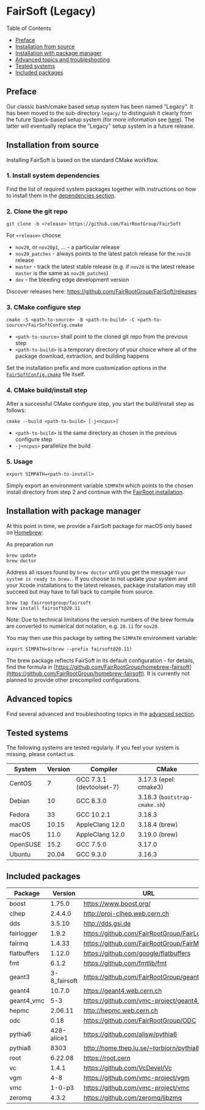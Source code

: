 # FairSoft (Legacy)

Table of Contents
* [Preface](#preface)
* [Installation from source](#installation-from-source)
* [Installation with package manager](#installation-with-package-manager)
* [Advanced topics and troubleshooting](#advanced-topics-and-troubleshooting)
* [Tested systems](#tested-systems)
* [Included packages](#included-packages)

## Preface

Our classic bash/cmake based setup system
has been named "Legacy". It has been moved to the
sub-directory `legacy/` to distinguish it clearly
from the future Spack-based setup system
(for more information see [here](../docs/README.md)).
The latter will eventually replace the "Legacy" setup system
in a future release.

## Installation from source

Installing FairSoft is based on the standard CMake workflow.

### 1. Install system dependencies

Find the list of required system packages together with instructions
on how to install them in the [dependencies section](dependencies.md).

### 2. Clone the git repo

```
git clone -b <release> https://github.com/FairRootGroup/FairSoft
```

For `<release>` choose
* `nov20`, or `nov20p1`, ... - a particular release
* `nov20_patches` - always points to the latest patch release for the `nov20` release
* `master` - track the latest stable release (e.g. if `nov20` is the latest release `master` is the same as `nov20_patches`)
* `dev` - the bleeding edge development version

Discover releases here: https://github.com/FairRootGroup/FairSoft/releases

### 3. CMake configure step

```
cmake -S <path-to-source> -B <path-to-build> -C <path-to-source>/FairSoftConfig.cmake
```

* `<path-to-source>` shall point to the cloned git repo from the previous step
* `<path-to-build>` is a temporary directory of your choice where all of the package download, extraction, and building happens

Set the installation prefix and more customization options in the [`FairSoftConfig.cmake`](../FairSoftConfig.cmake) file itself.

### 4. CMake build/install step

After a successful CMake configure step, you start the build/install step as follows:

```
cmake --build <path-to-build> [-j<ncpus>]
```

* `<path-to-build>` is the same directory as chosen in the previous configure step
* `-j<ncpus>` parallelize the build

### 5. Usage

```
export SIMPATH=<path-to-install>
```

Simply export an environment variable `SIMPATH` which points to the chosen install directory from step 2
and continue with the [FairRoot installation](https://github.com/FairRootGroup/FairRoot).

## Installation with package manager

At this point in time, we provide a FairSoft package for macOS only based on [Homebrew](https://brew.sh/):

As preparation run

```
brew update
brew doctor
```

Address all issues found by `brew doctor` until you get the message `Your system is ready to brew.`.
If you choose to not update your system and your Xcode installations to the latest releases, package
installation may still succeed but may have to fall back to compile from source.

```
brew tap fairrootgroup/fairsoft
brew install fairsoft@20.11
```

Note: Due to technical limitations the version numbers of the brew formula are converted to numerical
dot notation, e.g. `20.11` for `nov20`.

You may then use this package by setting the `SIMPATH` environment variable:

```
export SIMPATH=$(brew --prefix fairsoft@20.11)
```

The brew package reflects FairSoft in its default configuration - for details, find the formula in
[https://github.com/FairRootGroup/homebrew-fairsoft](https://github.com/FairRootGroup/homebrew-fairsoft).
It is currently not planned to provide other precompiled configurations.

## Advanced topics

Find several advanced and troubleshooting topics in the [advanced section](advanced.md).

## Tested systems

The following systems are tested regularly. If you feel your system is missing,
please contact us.

| **System** | **Version** | **Compiler** | **CMake** |
| --- | --- | --- | --- |
| CentOS | 7 | GCC 7.3.1 (devtoolset-7) | 3.17.3 (epel: cmake3) |
| Debian | 10 | GCC 8.3.0 | 3.18.3 (`bootstrap-cmake.sh`) |
| Fedora | 33 | GCC 10.2.1 | 3.18.3 |
| macOS | 10.15 | AppleClang 12.0 | 3.18.4 (brew) |
| macOS | 11.0 | AppleClang 12.0 | 3.19.0 (brew) |
| OpenSUSE | 15.2 | GCC 7.5.0 | 3.17.0 |
| Ubuntu | 20.04 | GCC 9.3.0 | 3.16.3 |

## Included packages

| **Package** | **Version** | **URL** |
| --- | --- | --- |
| boost       | 1.75.0       | https://www.boost.org/ |
| clhep       | 2.4.4.0      | http://proj-clhep.web.cern.ch |
| dds         | 3.5.10       | http://dds.gsi.de |
| fairlogger  | 1.9.2        | https://github.com/FairRootGroup/FairLogger |
| fairmq      | 1.4.33       | https://github.com/FairRootGroup/FairMQ |
| flatbuffers | 1.12.0       | https://github.com/google/flatbuffers |
| fmt         | 6.1.2        | https://github.com/fmtlib/fmt |
| geant3      | 3-8_fairsoft | https://github.com/FairRootGroup/geant3 |
| geant4      | 10.7.0       | https://geant4.web.cern.ch |
| geant4_vmc  | 5-3          | https://github.com/vmc-project/geant4_vmc |
| hepmc       | 2.06.11      | http://hepmc.web.cern.ch |
| odc         | 0.18         | https://github.com/FairRootGroup/ODC |
| pythia6     | 428-alice1   | https://github.com/alisw/pythia6 |
| pythia8     | 8303         | http://home.thep.lu.se/~torbjorn/pythia8 |
| root        | 6.22.08      | https://root.cern |
| vc          | 1.4.1        | https://github.com/VcDevel/Vc |
| vgm         | 4-8          | https://github.com/vmc-project/vgm |
| vmc         | 1-0-p3       | https://github.com/vmc-project/vmc |
| zeromq      | 4.3.2        | https://github.com/zeromq/libzmq |
